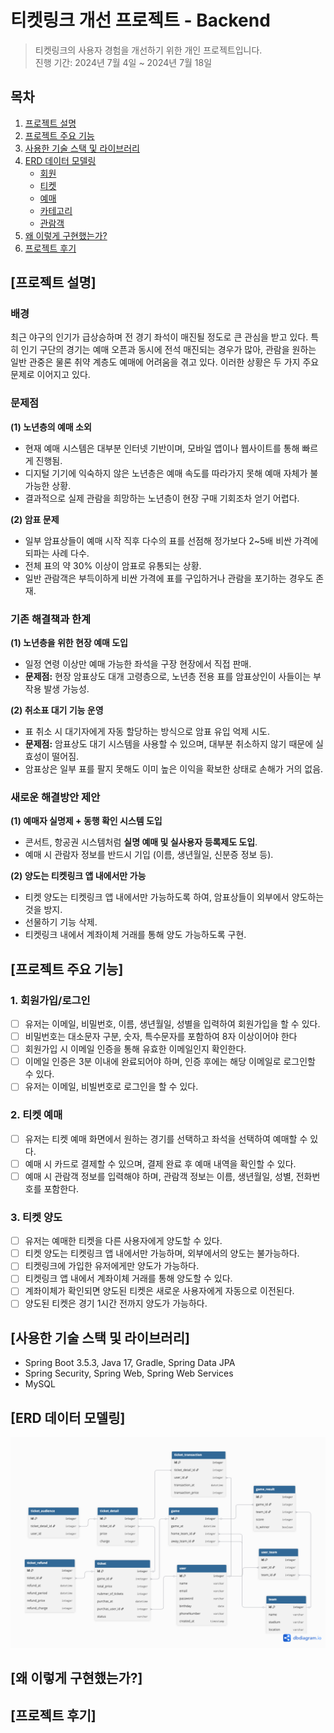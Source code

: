 # 티켓링크 개선 프로젝트 - Backend

[//]: # (Backend : [티켓링크 개선 프로젝트 - Backend]&#40;)

> 티켓링크의 사용자 경험을 개선하기 위한 개인 프로젝트입니다.\
> 진행 기간: 2024년 7월 4일 ~ 2024년 7월 18일

## 목차

1. [프로젝트 설명](#프로젝트-설명)
2. [프로젝트 주요 기능](#프로젝트-주요-기능)
3. [사용한 기술 스택 및 라이브러리](#사용한-기술-스택-및-라이브러리)
4. [ERD 데이터 모델링](#erd-데이터-모델링)
    - [회원](#회원)
    - [티켓](#티켓)
    - [예매](#예매)
    - [카테고리](#카테고리)
    - [관람객](#관람객)
5. [왜 이렇게 구현했는가?](#왜-이렇게-구현했는가)
6. [프로젝트 후기](#프로젝트-후기)

## [프로젝트 설명]

### 배경

최근 야구의 인기가 급상승하며 전 경기 좌석이 매진될 정도로 큰 관심을 받고 있다. 특히 인기 구단의 경기는 예매 오픈과 동시에 전석 매진되는 경우가 많아, 관람을 원하는 일반 관중은 물론 취약 계층도 예매에
어려움을 겪고 있다. 이러한 상황은 두 가지 주요 문제로 이어지고 있다.

### 문제점

**(1) 노년층의 예매 소외**

- 현재 예매 시스템은 대부분 인터넷 기반이며, 모바일 앱이나 웹사이트를 통해 빠르게 진행됨.
- 디지털 기기에 익숙하지 않은 노년층은 예매 속도를 따라가지 못해 예매 자체가 불가능한 상황.
- 결과적으로 실제 관람을 희망하는 노년층이 현장 구매 기회조차 얻기 어렵다.

**(2) 암표 문제**

- 일부 암표상들이 예매 시작 직후 다수의 표를 선점해 정가보다 2~5배 비싼 가격에 되파는 사례 다수.
- 전체 표의 약 30% 이상이 암표로 유통되는 상황.
- 일반 관람객은 부득이하게 비싼 가격에 표를 구입하거나 관람을 포기하는 경우도 존재.

### 기존 해결책과 한계

**(1) 노년층을 위한 현장 예매 도입**

- 일정 연령 이상만 예매 가능한 좌석을 구장 현장에서 직접 판매.
- **문제점:** 현장 암표상도 대개 고령층으로, 노년층 전용 표를 암표상인이 사들이는 부작용 발생 가능성.

**(2) 취소표 대기 기능 운영**

- 표 취소 시 대기자에게 자동 할당하는 방식으로 암표 유입 억제 시도.
- **문제점:** 암표상도 대기 시스템을 사용할 수 있으며, 대부분 취소하지 않기 때문에 실효성이 떨어짐.
- 암표상은 일부 표를 팔지 못해도 이미 높은 이익을 확보한 상태로 손해가 거의 없음.

### 새로운 해결방안 제안

**(1) 예매자 실명제 + 동행 확인 시스템 도입**

- 콘서트, 항공권 시스템처럼 **실명 예매 및 실사용자 등록제도 도입**.
- 예매 시 관람자 정보를 반드시 기입 (이름, 생년월일, 신분증 정보 등).

**(2) 양도는 티켓링크 앱 내에서만 가능**

- 티켓 양도는 티켓링크 앱 내에서만 가능하도록 하여, 암표상들이 외부에서 양도하는 것을 방지.
- 선물하기 기능 삭제.
- 티켓링크 내에서 계좌이체 거래를 통해 양도 가능하도록 구현.

## [프로젝트 주요 기능]

### 1. 회원가입/로그인

- [ ] 유저는 이메일, 비밀번호, 이름, 생년월일, 성별을 입력하여 회원가입을 할 수 있다.
- [ ] 비밀번호는 대소문자 구분, 숫자, 특수문자를 포함하여 8자 이상이어야 한다
- [ ] 회원가입 시 이메일 인증을 통해 유효한 이메일인지 확인한다.
- [ ] 이메일 인증은 3분 이내에 완료되어야 하며, 인증 후에는 해당 이메일로 로그인할 수 있다.
- [ ] 유저는 이메일, 비빌번호로 로그인을 할 수 있다.

### 2. 티켓 예매

- [ ] 유저는 티켓 예매 화면에서 원하는 경기를 선택하고 좌석을 선택하여 예매할 수 있다.
- [ ] 예매 시 카드로 결제할 수 있으며, 결제 완료 후 예매 내역을 확인할 수 있다.
- [ ] 예매 시 관람객 정보를 입력해야 하며, 관람객 정보는 이름, 생년월일, 성별, 전화번호를 포함한다.

### 3. 티켓 양도

- [ ] 유저는 예매한 티켓을 다른 사용자에게 양도할 수 있다.
- [ ] 티켓 양도는 티켓링크 앱 내에서만 가능하며, 외부에서의 양도는 불가능하다.
- [ ] 티켓링크에 가입한 유저에게만 양도가 가능하다.
- [ ] 티켓링크 앱 내에서 계좌이체 거래를 통해 양도할 수 있다.
- [ ] 계좌이체가 확인되면 양도된 티켓은 새로운 사용자에게 자동으로 이전된다.
- [ ] 양도된 티켓은 경기 1시간 전까지 양도가 가능하다.

## [사용한 기술 스택 및 라이브러리]

- Spring Boot 3.5.3, Java 17, Gradle, Spring Data JPA
- Spring Security, Spring Web, Spring Web Services
- MySQL

## [ERD 데이터 모델링]

![img.png](img.png)

## [왜 이렇게 구현했는가?]

## [프로젝트 후기]